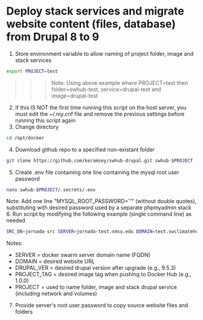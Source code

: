 # Deploy stack services and migrate website content (files, database) from Drupal 8 to 9
1. Store environment variable to allow naming of project folder, image and stack services
```sh
export PROJECT=test
```
>>>Note: Using above example where PROJECT=test then folder=swhub-test, service=drupal-test and image=drupal-test
2. If this IS NOT the first time running this script on the host server, you must edit the ~/.my.cnf file and remove the previous settings before running this script again
3. Change directory
```sh
cd /opt/docker
```
4. Download github repo to a specified non-existant folder
```sh
git clone https://github.com/keramsey/swhub-drupal.git swhub-$PROJECT
```
5. Create .env file containing one line containing the mysql root user password
```sh
nano swhub-$PROJECT/.secrets/.env
```
Note: Add one line  "MYSQL_ROOT_PASSWORD='<password>'" (without double quotes), substituting <password> with desired password used by a separate phpmyadmin stack
6. Run script by modifying the following example (single command line) as needed
```sh
SRC_DB=jornada-src SERVER=jornada-test.nmsu.edu DOMAIN=test.swclimatehub.info DRUPAL_VER=9.5.3 PROJECT_TAG=1.0.0 bash swhub-$PROJECT/src/deploy-drupal.sh
```
Notes:
- SERVER = docker swarm server domain name (FQDN)
- DOMAIN = desired website URL
- DRUPAL_VER = desired drupal version after upgrade (e.g., 9.5.3)
- PROJECT_TAG = desired image tag when pushing to Docker Hub (e.g., 1.0.0)
- PROJECT = used to name folder, image and stack drupal service (including network and volumes)
7. Provide server's root user password to copy source website files and folders
